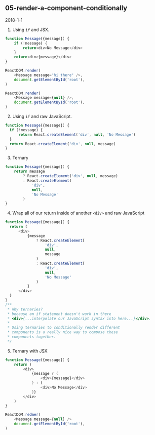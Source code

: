 ## 05-render-a-component-conditionally
2018-1-1

1. Using `if` and JSX.
  ```javascript
  function Message({message}) {
      if (!message) {
          return<div>No Message</div>
      }
      return<div>{message}</div>
  }

  ReactDOM.render(
      <Message message="hi there" />,
      document.getElementById('root'),
  )

  ReactDOM.render(
      <Message message={null} />,
      document.getElementById('root'),
  )
  ```

2. Using `if` and raw JavaScript.
  ```javascript
  function Message({message}) {
    if (!message) {
        return React.createElement('div', null, 'No Message')
    }
    return React.createElement('div', null, message)
}
  ```

3. Ternary
  ```javascript
  function Message({message}) {
      return message
          ? React.createElement('div', null, message)
          : React.createElement(
              'div',
              null,
              'No Message'
          )
  }
  ```

4. Wrap all of our return inside of another `<div>` and raw JavaScript
  ```javascript
  function Message({message}) {
    return (
        <div>
            {message
                ? React.createElement(
                    'div',
                    null,
                    message
                )
                : React.createElement(
                    'div',
                    null,
                    'No Message'
                )
            }
        </div>
    )
  }
  /**
   * Why ternaries?
   * because an if statement doesn't work in there
   * <div>{...interpolate our JavaScript syntax into here...}</div>.
   *
   * Using ternaries to conditionally render different
   * components is a really nice way to compose these
   * components together.     
   */
  ```

5. Ternary with JSX

  ```javascript
  function Message({message}) {
      return (
          <div>
              {message ? (
                  <div>{message}</div>
              ) : (
                  <div>No Message</div>
              )}
          </div>
      )
  }

  ReactDOM.redner(
      <Message message={null} />
      document.getElementById('root'),
  )
  ```
